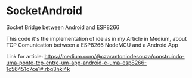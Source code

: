 # SocketAndroid
Socket Bridge between Android and ESP8266 

This code it's the implementation of ideias in my Article in Medium, about TCP Comunication between a ESP8266 NodeMCU and a Android App 

Link for article: https://medium.com/@czarantoniodesouza/construindo-uma-ponte-tcp-entre-um-app-android-e-uma-esp8266-1c56451c7ce1#.rbq3hki4k
